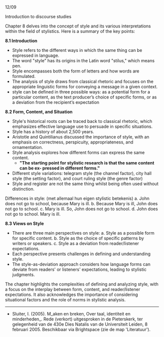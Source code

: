 12/09



Introduction to discourse studies

Chapter 8 delves into the concept of style and its various interpretations within the field of stylistics. Here is a summary of the key points:

**8.1 Introduction**

- Style refers to the different ways in which the same thing can be expressed in language.
- The word "style" has its origins in the Latin word "stilus," which means pen.
- Style encompasses both the form of letters and how words are formulated.
- The analysis of style draws from classical rhetoric and focuses on the appropriate linguistic forms for conveying a message in a given context.
-  style can be defined in three possible ways: 
		as a potential form for a particular content,
		as the text producer’s choice of specific forms, 
		or as a deviation from the recipient’s expectation


**8.2 Form, Content, and Situation**

- Style's historical roots can be traced back to classical rhetoric, which emphasizes effective language use to persuade in specific situations.
- Style has a history of about 2,500 years.
- Aristotle and Quintilianus discussed the importance of style, with an emphasis on correctness, perspicuity, appropriateness, and ornamentation.
- Style analysis explores how different forms can express the same content.
	- **"The starting point for stylistic research is that the same content can be ex- pressed in different forms."**
- Different style variations: telegram style (the channel factor), city hall style (the setting factor), and court ruling style (the genre factor)
- Style and register are not the same thing whilst being often used without distinction.

Differences in style: (met allemaal hun eigen stylistic betekenis)
a. John does not go to school, because Mary is ill. 
b. Because Mary is ill, John does not go to school. 
c. Mary is ill. So, John does not go to school. 
d. John does not go to school. Mary is ill.

**8.3 Views on Style**

- There are three main perspectives on style: a. Style as a possible form for specific content. b. Style as the choice of specific patterns by writers or speakers. c. Style as a deviation from reader/listener expectations.
- Each perspective presents challenges in defining and understanding style.
- The style-as-deviation approach considers how language forms can deviate from readers' or listeners' expectations, leading to stylistic judgments.

The chapter highlights the complexities of defining and analyzing style, with a focus on the interplay between form, content, and reader/listener expectations. It also acknowledges the importance of considering situational factors and the role of norms in stylistic analysis.




----

- Sluiter, I. (2005). M_aken en breken, Over taal, identiteit en minderheden_. Rede (verkort) uitgesproken in de Pieterskerk, ter gelegenheid van de 430e Dies Natalis van de Universiteit Leiden, 8 februari 2005. Beschikbaar via Brightspace (zie de map 'Literatuur').


